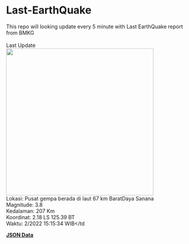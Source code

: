 # Last-EarthQuake
This repo will looking update every 5 minute with Last EarthQuake report from BMKG
<br>
<br>
Last Update
<br>
<img src="https://ews.bmkg.go.id/TEWS/data/20221204151534.mmi.jpg" width="400"/>
<br>
Lokasi: Pusat gempa berada di laut 67 km BaratDaya Sanana <br>
Magnitude: 3.8 <br>
Kedalaman: 207 Km <br>
Koordinat: 2.18 LS 125.39 BT <br>
Waktu: 2/2022 15:15:34 WIB</td <br>

<a href="./data/data.json">**JSON Data**</a>
